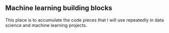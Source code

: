 ## Machine learning building blocks
This place is to accumulate the code pieces that I will use repeatedly in data science and machine learning projects.
